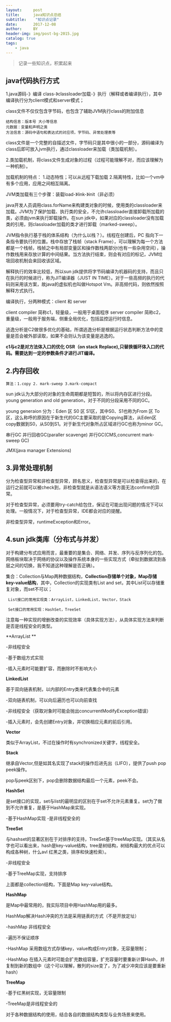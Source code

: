 ```yaml
---
layout:     post
title:      java知识点总结
subtitle:    "知识点记录"
date:       2017-12-08
author:     BY
header-img: img/post-bg-2015.jpg
catalog: true
tags:
    - java
---
```


> 记录一些知识点，积累起来


## java代码执行方式

1.java源码-》编译 class-》classloader加载-》执行（解释或者编译执行），其中编译执行分为client模式和server模式；

class文件不仅仅包含字节码，也包含了辅助JVM执行class的附加信息

	结构信息：版本号 大小等信息
	元数据：变量和声明之类
	方法信息：源码中语句和表达式的对应项，字节码、异常处理表等

class文件是一个完整的自描述文件，字节码只是其中很小的一部分，源码编译为class后即可放入jvm执行，通过classloader来加载（类加载机制）。

2.类加载机制，将class文件生成对象的过程（过程可能理解不对，而应该理解为一种机制）。

  加载机制的特点：
                1.动态特性；可以从远程下载加载
				2.隔离特性，比如一个vm中有多个应用，应用之间相互隔离。


JVM类加载有三个步骤：装载load-》link-》init（非必须）

java开发人员调用class.forName来构建类对象的时候，使用类的classloader来加载。JVM为了保护加载、执行类的安全，不允许classloader直接卸载所加载的类，必须由jvm来执行卸载操作。在sun jdk中，如果对应的classloader没有加载类的引用，则classloader加载的类才进行卸载（marked-sweep）。

JVM指令执行基于栈的体系结构（为什么以栈？）。线程在创建后，PC 指向下一条指令要执行的位置。栈中存放了栈帧（stack Frame），可以理解为每一个方法都是一个栈帧，栈帧之中有局部变量区和操作数栈两部分(也有一些杂用空间），操作数栈用来存放计算的中间结果。当方法执行结束，则会有对应的标记，JVM垃圾回收机制会来回收该区域。

解释执行的效率比较低，所以sun jdk提供将字节码编译为机器码的支持，而且只在执行的时候进行，称为JIT编译器（JUST IN TIME）。对于一些高频的执行的代码则采用该方案，故java的虚拟机也叫做Hotspot Vm。非高频代码，则依然按照解释方式执行。

编译执行，分两种模式：client 和 server 

client compiler 简称c1，轻量级，一般用于桌面程序
server compiler 简称c2，重量级，一般用于服务端，侧重全局优化，包括监控运行时信息。 

逃逸分析是C2做很多优化的基础，所谓逃逸分析是根据运行状态判断方法中的变量是否会被外部读取，如果不会则认为该变量是逃逸的。

**c1与c2是对方法体入口的优化
OSR（on stack Replace),只替换循环体入口的代码。需要达到一定的参数条件才进行JIT编译。**

## 2.内存回收
	算法：1.copy 2. mark-sweep 3.mark-compact 

sun jdk认为大部分的对象的生命周期都是短暂的，所以将内存区进行分段。young generation and old generation，对于不同的分段采用不同的GC。

young generaion 分为：Eden 区 S0 区 S1区，其中S0、S1也称为From 区 To区，这么称呼的原因在于新生代的GC主要采取的是Copying算法，从Eden区copy数据到S0，从S0到S1。对于新生代对象所占区域进行GC也称为minor GC。

串行GC
并行回收GC(paraller scavenge)
并行GC(CMS,concurrent mark-sweep GC)

JMX(java manager Extensions)


## 3.异常处理机制
	
分为检查型异常和非检查型异常，顾名思义，检查型异常是可以检查得出来的，在运行之前就可以被check到，非检查型就是从语法语义等方面无法confirm的异常。

对于检查型异常，必须要用try-catch给包住，保证在可能出现问题的情况下可以处理。一般情况下，对于检查型异常，IDE都会对应的提醒。

非检查型异常，runtimeException和Error。

## 4.sun jdk类库（分布式与并发）

对于构建分布式应用而言，最重要的是集合、网络、并发、序列与反序列化的包。网络板块取决于网络的协议以及操作系统本身的一些实现方式（牵扯到数据流到各层之间的切换，我不知道这种理解是否正确）。

集合：Collection与Map两种数据结构，**Collection存储单个对象，Map存储key-value结构**，其中，Collection的实现类有List and set，其中List可以存储重复对象，而set不可以；

     List接口的常用实现类：ArrayList，LinkedList，Vector，Stack

     Set接口的常用实现：HashSet，TreeSet

注意每一种实现的增删改查的实现效率（具体实现方法），从具体实现方法来判断是否是线程安全的类型。

**ArrayList **
  
  -非线程安全

  -基于数组方式实现
  
  -插入元素时可能要扩容，而删除时不影响大小

**LinkedList** 

   基于双向链表机制，以内部的Entry类来代表集合中的元素

  -双向链表机制，可以向后遍历也可以向前查找

  -非线程安全（获取对象时可能会抛出concurrentModifyException错误）

  -插入元素时，会先创建Entry对象，并切换相应元素的前后引用。

**Vector**

 类似于ArrayList，不过在操作时有synchronized关键字，线程安全。

**Stack**

 继承自Vector,但是如其名实现了stack的操作后进先出（LIFO），提供了push pop peek操作。

pop与peek区别下，pop会删除数据结构最后一个元素，peek不会。

**HashSet**

 是set接口的实现，set与list的最明显的区别在于set不允许元素重复。set为了做到不允许重复，是基于HashMap来实现。

  -基于HashMap实现
  -是非线程安全的

**TreeSet**
 
  与hashset的显著区别在于对排序的支持，TreeSet基于treeMap实现。（其实从名字也可以看出来，hash是key-value结构，tree是树结构，树结构最大的优点可以构成各种树，什么avl 红黑之类，排序和快速检索）。

  -非线程安全
  
  -基于TreeMap实现，支持排序


上面都是collection结构，下面是Map key-value结构。

**HashMap**
 
  是Map中最常用的，我实际项目中用HashMap用的最多。

  HashMap解决Hash冲突的方法是采用链表的方式（不是开放定址）

  -hashMap 非线程安全
  
  -遍历不保证顺序

  -HashMap 采用数组方式存储key，value构成Entry对象，无容量限制；
  
  -HashMap 在插入元素时可能会扩充数组容量，扩充容量时要重新计算Hash，并复制到新的数组中（这个可以理解，散列的size变了，为了减少冲突应该是要重新hash）

**TreeMap**

 -基于红黑树实现，无容量限制
 
 -TreeMap是非线程安全的


对于各种数据结构的使用，结合各自的数据结构类型与业务场景来使用。















